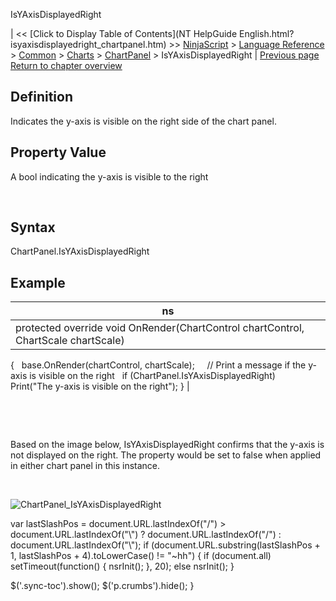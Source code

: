 ﻿










 


IsYAxisDisplayedRight







| &lt;&lt; [Click to Display Table of Contents](NT HelpGuide English.html?isyaxisdisplayedright_chartpanel.htm) &gt;&gt;
 [NinjaScript](ninjascript.htm) &gt; [Language Reference](language_reference_wip.htm) &gt; [Common](common.htm) &gt; [Charts](chart.htm) &gt; [ChartPanel](chartpanel.htm) &gt;
IsYAxisDisplayedRight | [Previous page](isyaxisdisplayedoverlay_chartpanel.htm)
[Return to chapter overview](chartpanel.htm)










Definition
----------


Indicates the y-axis is visible on the right side of the chart panel.



Property Value
--------------


A bool indicating the y-axis is visible to the right


 


Syntax
------


ChartPanel.IsYAxisDisplayedRight



Example
-------




| ns |
| --- |
| protected override void OnRender(ChartControl chartControl, ChartScale chartScale)
{
   base.OnRender(chartControl, chartScale);
 
   // Print a message if the y-axis is visible on the right
   if (ChartPanel.IsYAxisDisplayedRight)
       Print("The y-axis is visible on the right");
} |



 


 


Based on the image below, IsYAxisDisplayedRight confirms that the y-axis is not displayed on the right. The property would be set to false when applied in either chart panel in this instance.


 


![ChartPanel_IsYAxisDisplayedRight](chartpanel_isyaxisdisplayedright.png)





 
 var lastSlashPos = document.URL.lastIndexOf("/") &gt; document.URL.lastIndexOf("\\") ? document.URL.lastIndexOf("/") : document.URL.lastIndexOf("\\");
 if (document.URL.substring(lastSlashPos + 1, lastSlashPos + 4).toLowerCase() != "~hh") {
 if (document.all) setTimeout(function() {
 nsrInit();
 }, 20);
 else nsrInit();
 }
 
 
 $('.sync-toc').show();
 $('p.crumbs').hide();
 }
 
 
 



